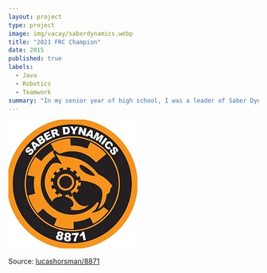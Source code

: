 ```yaml
---
layout: project
type: project
image: img/vacay/saberdynamics.webp
title: "2021 FRC Champion"
date: 2015
published: true
labels:
  - Java
  - Robotics
  - Teamwork
summary: "In my senior year of high school, I was a leader of Saber Dynamics at James Campbell High School."
---
```


<img class="img-fluid" src="../img/vacay/saberdynamics.webp">





Source: <a href="https://github.com/lucashorsman">lucashorsman/8871</a>
